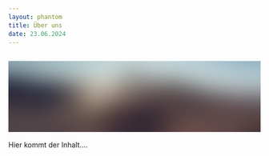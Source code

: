 ```yaml
---
layout: phantom
title: Über uns
date: 23.06.2024
---
```


## 

<span class="image main"><img src="images/pic13.jpg" alt="" /></span>

Hier kommt der Inhalt....

